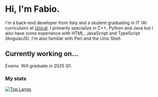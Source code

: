 # Hi, I'm Fabio.
I'm a back-end developer from Italy and a student graduating in IT (AI curriculum) at [Unical](informatica.unical.it).
I primarily specialize in C++, Python and Java but I also have some experience with HTML, JavaScript and TypeScript (AngularJS). I'm also familiar with Perl and the Unix Shell.
## Currently working on...
Exams. Will graduate in 2025 Q1.
### My stats
[![Top Langs](https://github-readme-stats.vercel.app/api/top-langs/?username=fabioardis&layout=donut&show_icons=true&theme=transparent)](https://github.com/FabioArdis)
